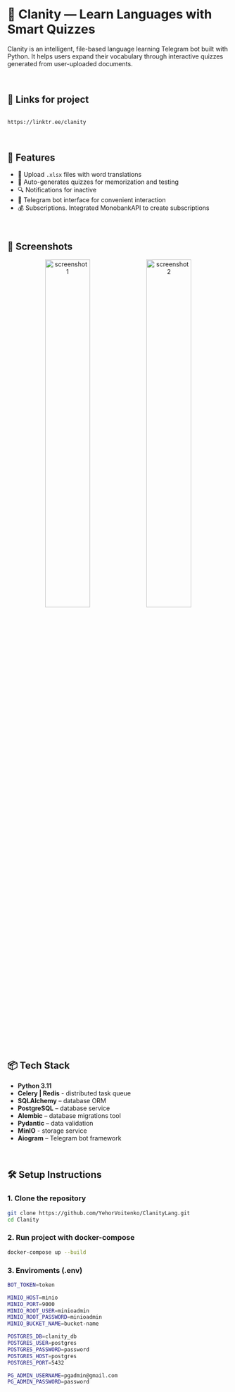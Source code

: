 # 🧠 Clanity — Learn Languages with Smart Quizzes

Clanity is an intelligent, file-based language learning Telegram bot built with Python. It helps users expand their vocabulary through interactive quizzes generated from user-uploaded documents.

</br>

## 🔗 Links for project
```bash

https://linktr.ee/clanity

```
</br>

## 🚀 Features

- 📄 Upload `.xlsx` files with word translations
- 🧩 Auto-generates quizzes for memorization and testing
- 🔍 Notifications for inactive
- 🤖 Telegram bot interface for convenient interaction
- 💰 Subscriptions. Integrated MonobankAPI to create subscriptions

</br>

## 📸 Screenshots
<p align="center">
  <img src="https://github.com/user-attachments/assets/30e36d6e-4fc8-4d2b-9788-9b36288f137c" alt="screenshot 1" width="45%" />
  <img src="https://github.com/user-attachments/assets/7bd3fd47-5cd0-465a-bb20-61d36ebab4ae" alt="screenshot 2" width="45%" />
</p>



</br>

## 📦 Tech Stack

- **Python 3.11**
- **Celery | Redis** - distributed task queue 
- **SQLAlchemy** – database ORM
- **PostgreSQL** – database service
- **Alembic** – database migrations tool
- **Pydantic** – data validation
- **MinIO** - storage service
- **Aiogram** – Telegram bot framework


</br>

## 🛠️ Setup Instructions

### 1. Clone the repository

```bash
git clone https://github.com/YehorVoitenko/ClanityLang.git
cd Clanity
```

### 2. Run project with docker-compose

``` bash
docker-compose up --build
```

### 3. Enviroments (.env)
```bash
BOT_TOKEN=token

MINIO_HOST=minio
MINIO_PORT=9000
MINIO_ROOT_USER=minioadmin
MINIO_ROOT_PASSWORD=minioadmin
MINIO_BUCKET_NAME=bucket-name

POSTGRES_DB=clanity_db
POSTGRES_USER=postgres
POSTGRES_PASSWORD=password
POSTGRES_HOST=postgres
POSTGRES_PORT=5432

PG_ADMIN_USERNAME=pgadmin@gmail.com
PG_ADMIN_PASSWORD=password
```

